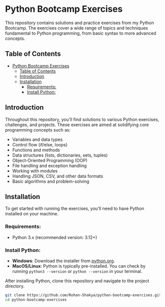# Python Bootcamp Exercises

This repository contains solutions and practice exercises from my Python Bootcamp. The exercises cover a wide range of topics and techniques fundamental to Python programming, from basic syntax to more advanced concepts.

## Table of Contents

- [Python Bootcamp Exercises](#python-bootcamp-exercises)
  - [Table of Contents](#table-of-contents)
  - [Introduction](#introduction)
  - [Installation](#installation)
    - [Requirements:](#requirements)
    - [Install Python:](#install-python)

## Introduction

Throughout this repository, you'll find solutions to various Python exercises, challenges, and projects. These exercises are aimed at solidifying core programming concepts such as:

- Variables and data types
- Control flow (if/else, loops)
- Functions and methods
- Data structures (lists, dictionaries, sets, tuples)
- Object-Oriented Programming (OOP)
- File handling and exception handling
- Working with modules
- Handling JSON, CSV, and other data formats
- Basic algorithms and problem-solving

## Installation

To get started with running the exercises, you'll need to have Python installed on your machine.

### Requirements:

- Python 3.x (recommended version: 3.12+)

### Install Python:

- **Windows**: Download the installer from [python.org](https://www.python.org/downloads/).
- **MacOS/Linux**: Python is typically pre-installed. You can check by running `python3 --version` or `python --version` in your terminal.

After installing Python, clone this repository and navigate to the project directory.

```bash
git clone https://github.com/Rohan-Shakya/python-bootcamp-exercises.git
cd python-bootcamp-exercises
```
